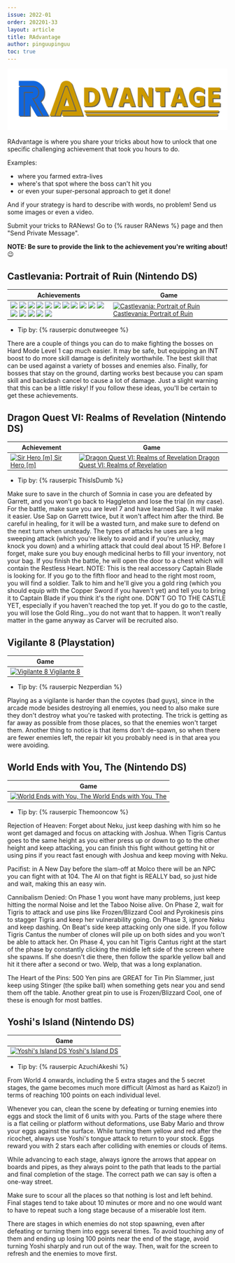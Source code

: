 ```yaml
---
issue: 2022-01
order: 202201-33
layout: article
title: RAdvantage
author: pinguupinguu
toc: true
---
```


![](../../img/radvantage.png)

RAdvantage is where you share your tricks about how to unlock that one specific challenging achievement that took you hours to do.

Examples:

- where you farmed extra-lives
- where's that spot where the boss can't hit you
- or even your super-personal approach to get it done!

And if your strategy is hard to describe with words, no problem! Send us some images or even a video.

Submit your tricks to RANews! Go to {% rauser RANews %} page and then "Send Private Message".

**NOTE: Be sure to provide the link to the achievement you're writing about!** :wink:

## Castlevania: Portrait of Ruin (Nintendo DS)

| Achievements                                                                                                                                                                                                                                                                                                                                                                                                                                                                                                                                                                                                                                                                                                                                                                                                                                                                                                                                                                                                                                                                                                                                                                                                                                                                                                                                                                                                                                                                                                                                                                                                                                                                                                                                                                                                                                                                                                                                                                                                                                                                                                                                                                                    | Game                                                                                                                                                                                                                                                                    |
| ----------------------------------------------------------------------------------------------------------------------------------------------------------------------------------------------------------------------------------------------------------------------------------------------------------------------------------------------------------------------------------------------------------------------------------------------------------------------------------------------------------------------------------------------------------------------------------------------------------------------------------------------------------------------------------------------------------------------------------------------------------------------------------------------------------------------------------------------------------------------------------------------------------------------------------------------------------------------------------------------------------------------------------------------------------------------------------------------------------------------------------------------------------------------------------------------------------------------------------------------------------------------------------------------------------------------------------------------------------------------------------------------------------------------------------------------------------------------------------------------------------------------------------------------------------------------------------------------------------------------------------------------------------------------------------------------------------------------------------------------------------------------------------------------------------------------------------------------------------------------------------------------------------------------------------------------------------------------------------------------------------------------------------------------------------------------------------------------------------------------------------------------------------------------------------------------- | ----------------------------------------------------------------------------------------------------------------------------------------------------------------------------------------------------------------------------------------------------------------------- |
| [![](https://s3-eu-west-1.amazonaws.com/i.retroachievements.org/Badge/104145.png)](https://retroachievements.org/achievement/94281) [![](https://s3-eu-west-1.amazonaws.com/i.retroachievements.org/Badge/103757.png)](https://retroachievements.org/achievement/94285) [![](https://s3-eu-west-1.amazonaws.com/i.retroachievements.org/Badge/103763.png)](https://retroachievements.org/achievement/94282) [![](https://s3-eu-west-1.amazonaws.com/i.retroachievements.org/Badge/103758.png)](https://retroachievements.org/achievement/94287) [![](https://s3-eu-west-1.amazonaws.com/i.retroachievements.org/Badge/103765.png)](https://retroachievements.org/achievement/94286) [![](https://s3-eu-west-1.amazonaws.com/i.retroachievements.org/Badge/103764.png)](https://retroachievements.org/achievement/94284) [![](https://s3-eu-west-1.amazonaws.com/i.retroachievements.org/Badge/103760.png)](https://retroachievements.org/achievement/94292) [![](https://s3-eu-west-1.amazonaws.com/i.retroachievements.org/Badge/103761.png)](https://retroachievements.org/achievement/94293) [![](https://s3-eu-west-1.amazonaws.com/i.retroachievements.org/Badge/103762.png)](https://retroachievements.org/achievement/94294) [![](https://s3-eu-west-1.amazonaws.com/i.retroachievements.org/Badge/103766.png)](https://retroachievements.org/achievement/94288) [![](https://s3-eu-west-1.amazonaws.com/i.retroachievements.org/Badge/103767.png)](https://retroachievements.org/achievement/94289) [![](https://s3-eu-west-1.amazonaws.com/i.retroachievements.org/Badge/103759.png)](https://retroachievements.org/achievement/94290) [![](https://s3-eu-west-1.amazonaws.com/i.retroachievements.org/Badge/103768.png)](https://retroachievements.org/achievement/94291) [![](https://s3-eu-west-1.amazonaws.com/i.retroachievements.org/Badge/103756.png)](https://retroachievements.org/achievement/94283) [![](https://s3-eu-west-1.amazonaws.com/i.retroachievements.org/Badge/103788.png)](https://retroachievements.org/achievement/94317) [![](https://s3-eu-west-1.amazonaws.com/i.retroachievements.org/Badge/103789.png)](https://retroachievements.org/achievement/94318) | <a class="gameicon-link" href="https://retroachievements.org/game/9407" target="_blank" rel="noopener"> <img class="gameicon" src="https://retroachievements.org/Images/035831.png" alt="Castlevania: Portrait of Ruin"> <span>Castlevania: Portrait of Ruin</span></a> |

- Tip by: {% rauserpic donutweegee %}

There are a couple of things you can do to make fighting the bosses on Hard Mode Level 1 cap much easier. It may be safe, but equipping an INT boost to do more skill damage is definitely worthwhile. The best skill that can be used against a variety of bosses and enemies also. Finally, for bosses that stay on the ground, darting works best because you can spam skill and backdash cancel to cause a lot of damage. Just a slight warning that this can be a little risky! If you follow these ideas, you'll be certain to get these achievements.

## Dragon Quest VI: Realms of Revelation (Nintendo DS)

| Achievement                                                                                                                                                                                                                                                                | Game                                                                                                                                                                                                                                                                                    |
| -------------------------------------------------------------------------------------------------------------------------------------------------------------------------------------------------------------------------------------------------------------------------- | --------------------------------------------------------------------------------------------------------------------------------------------------------------------------------------------------------------------------------------------------------------------------------------- |
| <a class="gameicon-link" href="https://retroachievements.org/achievement/181691" target="_blank" rel="noopener"> <img class="gameicon" src="https://s3-eu-west-1.amazonaws.com/i.retroachievements.org/Badge/202155.png" alt="Sir Hero [m]"> <span>Sir Hero [m]</span></a> | <a class="gameicon-link" href="https://retroachievements.org/game/9823" target="_blank" rel="noopener"> <img class="gameicon" src="https://retroachievements.org/Images/038656.png" alt="Dragon Quest VI: Realms of Revelation"> <span>Dragon Quest VI: Realms of Revelation</span></a> |

- Tip by: {% rauserpic ThisIsDumb %}

Make sure to save in the church of Somnia in case you are defeated by Garrett, and you won't go back to Haggleton and lose the trial (in my case). For the battle, make sure you are level 7 and have learned Sap. It will make it easier. Use Sap on Garrett twice, but it won't affect him after the third. Be careful in healing, for it will be a wasted turn, and make sure to defend on the next turn when unsteady. The types of attacks he uses are a leg sweeping attack (which you're likely to avoid and if you're unlucky, may knock you down) and a whirling attack that could deal about 15 HP. Before I forget, make sure you buy enough medicinal herbs to fill your inventory, not your bag. If you finish the battle, he will open the door to a chest which will contain the Restless Heart. NOTE: This is the real accessory Captain Blade is looking for. If you go to the fifth floor and head to the right most room, you will find a soldier. Talk to him and he'll give you a gold ring (which you should equip with the Copper Sword if you haven't yet) and tell you to bring it to Captain Blade if you think it's the right one. DON'T GO TO THE CASTLE YET, especially if you haven't reached the top yet. If you do go to the castle, you will lose the Gold Ring...you do not want that to happen. It won't really matter in the game anyway as Carver will be recruited also.

## Vigilante 8 (Playstation)

| Game                                                                                                                                                                                                                                 |
| ------------------------------------------------------------------------------------------------------------------------------------------------------------------------------------------------------------------------------------ |
| <a class="gameicon-link" href="https://retroachievements.org/game/11370" target="_blank" rel="noopener"> <img class="gameicon" src="https://retroachievements.org/Images/029399.png" alt="Vigilante 8"> <span>Vigilante 8</span></a> |

- Tip by: {% rauserpic Nezperdian %}

Playing as a vigilante is harder than the coyotes (bad guys), since in the arcade mode besides destroying all enemies, you need to also make sure they don't destroy what you're tasked with protecting. The trick is getting as far away as possible from those places, so that the enemies won't target them. Another thing to notice is that items don't de-spawn, so when there are fewer enemies left, the repair kit you probably need is in that area you were avoiding.

## World Ends with You, The (Nintendo DS)

| Game                                                                                                                                                                                                                                                          |
| ------------------------------------------------------------------------------------------------------------------------------------------------------------------------------------------------------------------------------------------------------------- |
| <a class="gameicon-link" href="https://retroachievements.org/game/4887" target="_blank" rel="noopener"> <img class="gameicon" src="https://retroachievements.org/Images/047783.png" alt="World Ends with You, The"> <span>World Ends with You, The</span></a> |

- Tip by: {% rauserpic Themooncow %}

Rejection of Heaven: Forget about Neku, just keep dashing with him so he wont get damaged and focus on attacking with Joshua. When Tigris Cantus goes to the same height as you either press up or down to go to the other height and keep attacking, you can finish this fight without getting hit or using pins if you react fast enough with Joshua and keep moving with Neku.

Pacifist: in A New Day before the slam-off at Molco there will be an NPC you can fight with at 104. The AI on that fight is REALLY bad, so just hide and wait, making this an easy win.

Cannibalism Denied: On Phase 1 you wont have many problems, just keep hitting the normal Noise and let the Taboo Noise alive. On Phase 2, wait for Tigris to attack and use pins like Frozen/Blizzard Cool and Pyrokinesis pins to stagger Tigris and keep her vulnerability going. On Phase 3, ignore Neku and keep dashing. On Beat's side keep attacking only one side. If you follow Tigris Cantus the number of clones will pile up on both sides and you won't be able to attack her. On Phase 4, you can hit Tigris Cantus right at the start of the phase by constantly clicking the middle left side of the screen where she spawns. If she doesn't die there, then follow the sparkle yellow ball and hit it there after a second or two. Welp, that was a long explanation.

The Heart of the Pins: 500 Yen pins are GREAT for Tin Pin Slammer, just keep using Stinger (the spike ball) when something gets near you and send them off the table. Another great pin to use is Frozen/Blizzard Cool, one of these is enough for most battles.

## Yoshi's Island (Nintendo DS)

| Game                                                                                                                                                                                                                                             |
| ------------------------------------------------------------------------------------------------------------------------------------------------------------------------------------------------------------------------------------------------ |
| <a class="gameicon-link" href="https://retroachievements.org/game/14786" target="_blank" rel="noopener"> <img class="gameicon" src="https://retroachievements.org/Images/035024.png" alt="Yoshi's Island DS"> <span>Yoshi's Island DS</span></a> |

- Tip by: {% rauserpic AzuchiAkeshi %}

From World 4 onwards, including the 5 extra stages and the 5 secret stages, the game becomes much more difficult (Almost as hard as Kaizo!) in terms of reaching 100 points on each individual level.

Whenever you can, clean the scene by defeating or turning enemies into eggs and stock the limit of 6 units with you. Parts of the stage where there is a flat ceiling or platform without deformations, use Baby Mario and throw your eggs against the surface. While turning them yellow and red after the ricochet, always use Yoshi's tongue attack to return to your stock. Eggs reward you with 2 stars each after colliding with enemies or clouds of items.

While advancing to each stage, always ignore the arrows that appear on boards and pipes, as they always point to the path that leads to the partial and final completion of the stage. The correct path we can say is often a one-way street. 

Make sure to scour all the places so that nothing is lost and left behind. Final stages tend to take about 10 minutes or more and no one would want to have to repeat such a long stage because of a miserable lost item.

There are stages in which enemies do not stop spawning, even after defeating or turning them into eggs several times. To avoid touching any of them and ending up losing 100 points near the end of the stage, avoid turning Yoshi sharply and run out of the way. Then, wait for the screen to refresh and the enemies to move first.